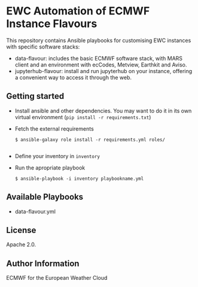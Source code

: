 EWC Automation of ECMWF Instance Flavours
=========================================

This repository contains Ansible playbooks for customising EWC instances with specific software stacks:

- data-flavour: includes the basic ECMWF software stack, with MARS client and an environment with ecCodes, Metview, Earthkit and Aviso.
- jupyterhub-flavour: install and run jupyterhub on your instance, offering a convenient way to access it through the web.

Getting started
---------------

* Install ansible and other dependencies. You may want to do it in its own virtual environment (`pip install -r requirements.txt`)
* Fetch the external requirements
  ```
  $ ansible-galaxy role install -r requirements.yml roles/
  ```
  ```

* Define your inventory in `inventory`
* Run the apropriate playbook 

  ```
  $ ansible-playbook -i inventory playbookname.yml
  
  ```

Available Playbooks
-------------------
- data-flavour.yml

License
-------
Apache 2.0.

Author Information
------------------
ECMWF for the European Weather Cloud
